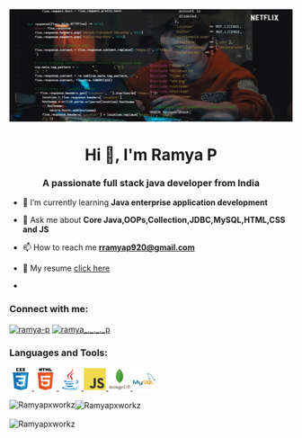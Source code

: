 <img src="https://github.com/Ramyapxworkz/Ramyapxworkz/blob/main/bb.gif" width="1000" height="200" />

<h1 align="center">Hi 👋, I'm Ramya P</h1>
<h3 align="center">A passionate full stack java developer from India</h3>

- 🌱 I’m currently learning **Java enterprise application development**

- 💬 Ask me about **Core Java,OOPs,Collection,JDBC,MySQL,HTML,CSS and JS**

- 📫 How to reach me **rramyap920@gmail.com**

- 📄 My resume <a href="https://drive.google.com/file/d/1gMw8sQ_wi0nj0qfUZpx7oVfr5nNeDF4S/view?usp=drivesdk" target="blank"> click here</a>
-  

<h3 align="left">Connect with me:</h3>
<p align="left">
<a href="https://linkedin.com/in/ramya-p" target="blank"><img align="center" src="https://raw.githubusercontent.com/rahuldkjain/github-profile-readme-generator/master/src/images/icons/Social/linked-in-alt.svg" alt="ramya-p" height="30" width="40" /></a>
<a href="https://instagram.com/ramya_._._._p" target="blank"><img align="center" src="https://raw.githubusercontent.com/rahuldkjain/github-profile-readme-generator/master/src/images/icons/Social/instagram.svg" alt="ramya_._._._p" height="30" width="40" /></a>
</p>

<h3 align="left">Languages and Tools:</h3>
<p align="left"> <a href="https://www.w3schools.com/css/" target="_blank" rel="noreferrer"> <img src="https://raw.githubusercontent.com/devicons/devicon/master/icons/css3/css3-original-wordmark.svg" alt="css3" width="40" height="40"/> </a> <a href="https://www.w3.org/html/" target="_blank" rel="noreferrer"> <img src="https://raw.githubusercontent.com/devicons/devicon/master/icons/html5/html5-original-wordmark.svg" alt="html5" width="40" height="40"/> </a> <a href="https://www.java.com" target="_blank" rel="noreferrer"> <img src="https://raw.githubusercontent.com/devicons/devicon/master/icons/java/java-original.svg" alt="java" width="40" height="40"/> </a> <a href="https://developer.mozilla.org/en-US/docs/Web/JavaScript" target="_blank" rel="noreferrer"> <img src="https://raw.githubusercontent.com/devicons/devicon/master/icons/javascript/javascript-original.svg" alt="javascript" width="40" height="40"/> </a> <a href="https://www.mongodb.com/" target="_blank" rel="noreferrer"> <img src="https://raw.githubusercontent.com/devicons/devicon/master/icons/mongodb/mongodb-original-wordmark.svg" alt="mongodb" width="40" height="40"/> </a> <a href="https://www.mysql.com/" target="_blank" rel="noreferrer"> <img src="https://raw.githubusercontent.com/devicons/devicon/master/icons/mysql/mysql-original-wordmark.svg" alt="mysql" width="40" height="40"/> </a> </p>


<p><img align="left" src="https://github-readme-stats.vercel.app/api/top-langs?username=Ramyapxworkz&show_icons=true&locale=en&layout=compact" alt="Ramyapxworkz" /></p>

<p><img align="center" src="https://github-readme-stats.vercel.app/api?username=Ramyapxworkz&show_icons=true&locale=en" alt="Ramyapxworkz" /></p>

<p><img align="center" src="https://github-readme-streak-stats.herokuapp.com/?user=Ramyapxworkz&" alt="Ramyapxworkz" /></p>
